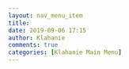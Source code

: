 ```yaml
---
layout: nav_menu_item
title: 
date: 2019-09-06 17:15
author: Klahanie
comments: true
categories: [Klahanie Main Menu]
---
```

 

